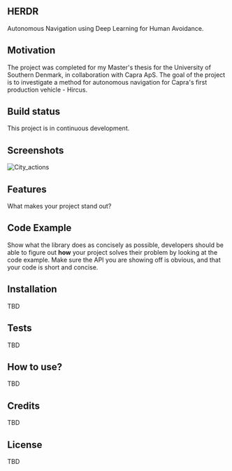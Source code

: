 ## HERDR
 Autonomous Navigation using Deep Learning for Human Avoidance.

## Motivation
The project was completed for my Master's thesis for the University of Southern Denmark, in collaboration with Capra ApS. The goal of the project is to investigate a method for autonomous navigation for Capra's first production vehicle - Hircus. 

## Build status
This project is in continuous development.
 
## Screenshots
![City_actions](/images/city_actions_example.png)

## Features
What makes your project stand out?

## Code Example
Show what the library does as concisely as possible, developers should be able to figure out **how** your project solves their problem by looking at the code example. Make sure the API you are showing off is obvious, and that your code is short and concise.

## Installation
TBD

## Tests
TBD

## How to use?
TBD

## Credits
TBD

## License
TBD

